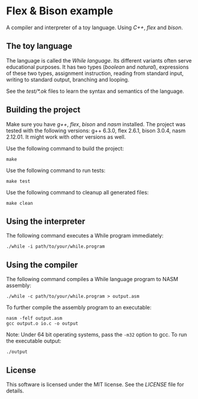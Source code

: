 # Flex & Bison example
A compiler and interpreter of a toy language. Using *C++*, *flex* and *bison*.

## The toy language
The language is called the *While language*. Its different variants often serve educational purposes. It has two types (*boolean* and *natural*), expressions of these two types, assignment instruction, reading from standard input, writing to standard output, branching and looping.

See the *test/\*.ok* files to learn the syntax and semantics of the language.

## Building the project
Make sure you have *g++*, *flex*, *bison* and *nasm* installed. The project was tested with the following versions: g++ 6.3.0, flex 2.6.1, bison 3.0.4, nasm 2.12.01. It might work with other versions as well.

Use the following command to build the project:
```
make
```
Use the following command to run tests:
```
make test
```
Use the following command to cleanup all generated files:
```
make clean
```

## Using the interpreter
The following command executes a While program immediately:
```
./while -i path/to/your/while.program
```

## Using the compiler
The following command compiles a While language program to NASM assembly:
```
./while -c path/to/your/while.program > output.asm
```
To further compile the assembly program to an executable:
```
nasm -felf output.asm
gcc output.o io.c -o output
```
Note: Under 64 bit operating systems, pass the `-m32` option to gcc.
To run the executable output:
```
./output
```

## License
This software is licensed under the MIT license. See the *LICENSE* file for details.
